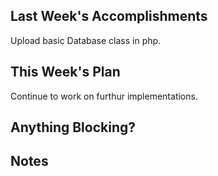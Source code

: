 ## Last Week's Accomplishments

Upload basic Database class in php.

## This Week's Plan

Continue to work on furthur implementations.

## Anything Blocking?


## Notes


